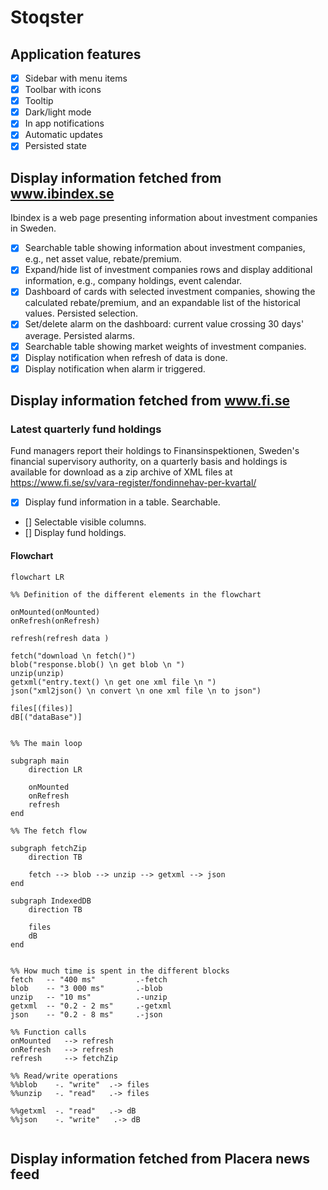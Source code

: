 # Stoqster

## Application features

- [x] Sidebar with menu items
- [x] Toolbar with icons
- [x] Tooltip
- [x] Dark/light mode
- [x] In app notifications
- [x] Automatic updates
- [x] Persisted state

## Display information fetched from www.ibindex.se
Ibindex is a web page presenting information about investment companies in Sweden.

- [x] Searchable table showing information about investment companies, e.g., net asset value, rebate/premium.
- [x] Expand/hide list of investment companies rows and display additional information, e.g., company holdings, event calendar.
- [x] Dashboard of cards with selected investment companies, showing the calculated rebate/premium, and an expandable list of the historical values. Persisted selection.
- [x] Set/delete alarm on the dashboard: current value crossing 30 days' average. Persisted alarms.
- [x] Searchable table showing market weights of investment companies.
- [x] Display notification when refresh of data is done.
- [x] Display notification when alarm ir triggered.

## Display information fetched from www.fi.se

### Latest quarterly fund holdings
Fund managers report their holdings to Finansinspektionen, Sweden's financial supervisory authority, on a quarterly basis and holdings is available for download as a zip archive of XML files at https://www.fi.se/sv/vara-register/fondinnehav-per-kvartal/

- [x] Display fund information in a table. Searchable.
- [] Selectable visible columns.
- [] Display fund holdings.

#### Flowchart

```mermaid
flowchart LR

%% Definition of the different elements in the flowchart

onMounted(onMounted)
onRefresh(onRefresh)

refresh(refresh data )

fetch("download \n fetch()")
blob("response.blob() \n get blob \n ")
unzip(unzip)
getxml("entry.text() \n get one xml file \n ")
json("xml2json() \n convert \n one xml file \n to json")

files[(files)]
dB[("dataBase")]


%% The main loop

subgraph main
    direction LR

    onMounted
    onRefresh
    refresh
end

%% The fetch flow

subgraph fetchZip
    direction TB

    fetch --> blob --> unzip --> getxml --> json
end

subgraph IndexedDB
    direction TB

    files
    dB
end


%% How much time is spent in the different blocks
fetch   -- "400 ms"         .-fetch
blob    -- "3 000 ms"       .-blob
unzip   -- "10 ms"          .-unzip
getxml  -- "0.2 - 2 ms"     .-getxml
json    -- "0.2 - 8 ms"     .-json

%% Function calls
onMounted   --> refresh
onRefresh   --> refresh
refresh     --> fetchZip

%% Read/write operations
%%blob    -. "write"  .-> files
%%unzip   -. "read"   .-> files

%%getxml  -. "read"   .-> dB
%%json    -. "write"   .-> dB


```


## Display information fetched from Placera news feed